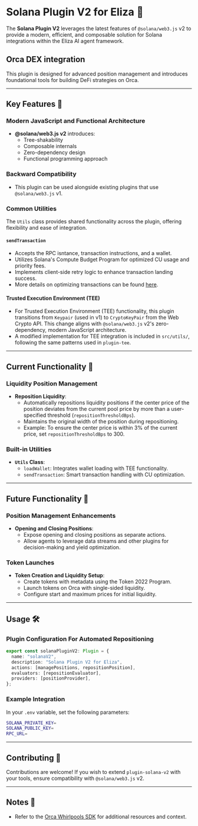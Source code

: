 # Solana Plugin V2 for Eliza 🌟

The **Solana Plugin V2** leverages the latest features of `@solana/web3.js` v2 to provide a modern, efficient, and composable solution for Solana integrations within the Eliza AI agent framework.

## Orca DEX integration
This plugin is designed for advanced position management and introduces foundational tools for building DeFi strategies on Orca.

---

## Key Features 🚀

### Modern JavaScript and Functional Architecture
- **@solana/web3.js v2** introduces:
  - Tree-shakability
  - Composable internals
  - Zero-dependency design
  - Functional programming approach

### Backward Compatibility
- This plugin can be used alongside existing plugins that use `@solana/web3.js` v1.

### Common Utilities
The `Utils` class provides shared functionality across the plugin, offering flexibility and ease of integration.

#### `sendTransaction`
- Accepts the RPC isntance, transaction instructions, and a wallet.
- Utilizes Solana's Compute Budget Program for optimized CU usage and priority fees.
- Implements client-side retry logic to enhance transaction landing success.
- More details on optimizing transactions can be found [here](https://orca-so.github.io/whirlpools/Whirlpools%20SDKs/Whirlpools/Send%20Transaction).

#### Trusted Execution Environment (TEE)
- For Trusted Execution Environment (TEE) functionality, this plugin transitions from `Keypair` (used in v1) to `CryptoKeyPair` from the Web Crypto API. This change aligns with `@solana/web3.js` v2's zero-dependency, modern JavaScript architecture.
- A modified implementation for TEE integration is included in `src/utils/`, following the same patterns used in `plugin-tee`.
---

## Current Functionality 🎯

### Liquidity Position Management
- **Reposition Liquidity**:
  - Automatically repositions liquidity positions if the center price of the position deviates from the current pool price by more than a user-specified threshold (`repositionThresholdBps`).
  - Maintains the original width of the position during repositioning.
  - Example: To ensure the center price is within 3% of the current price, set `repositionThresholdBps` to 300.

### Built-in Utilities
- **`Utils` Class**:
  - `loadWallet`: Integrates wallet loading with TEE functionality.
  - `sendTransaction`: Smart transaction handling with CU optimization.

---

## Future Functionality 🔮

### Position Management Enhancements
- **Opening and Closing Positions**:
  - Expose opening and closing positions as separate actions.
  - Allow agents to leverage data streams and other plugins for decision-making and yield optimization.

### Token Launches
- **Token Creation and Liquidity Setup**:
  - Create tokens with metadata using the Token 2022 Program.
  - Launch tokens on Orca with single-sided liquidity.
  - Configure start and maximum prices for initial liquidity.

---

## Usage 🛠️

### Plugin Configuration For Automated Repositioning
```typescript
export const solanaPluginV2: Plugin = {
  name: "solanaV2",
  description: "Solana Plugin V2 for Eliza",
  actions: [managePositions, repositionPosition],
  evaluators: [repositionEvaluator],
  providers: [positionProvider],
};
```

### Example Integration
In your `.env` variable, set the following parameters:
```bash
SOLANA_PRIVATE_KEY=
SOLANA_PUBLIC_KEY=
RPC_URL=
```

---

## Contributing 🤝
Contributions are welcome! If you wish to extend `plugin-solana-v2` with your tools, ensure compatibility with `@solana/web3.js` v2.

---

## Notes 📝
- Refer to the [Orca Whirlpools SDK](https://orca-so.github.io/whirlpools/) for additional resources and context.
